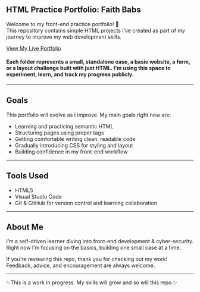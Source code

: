 ## HTML Practice Portfolio: Faith Babs

Welcome to my front-end practice portfolio! 👋  
This repository contains simple HTML projects I’ve created as part of my journey to improve my web development skills.

[View My Live Portfolio](https://faithbabs.github.io/Web-Development-Portfolio/)


#### Each folder represents a small, standalone case, a basic website, a form, or a layout challenge built with just HTML. I'm using this space to experiment, learn, and track my progress publicly.

-------------------------------------------------------------------------------------------------------------------------------------------------------------------------------------------

## Goals

This portfolio will evolve as I improve. My main goals right now are:

- Learning and practicing semantic HTML
- Structuring pages using proper tags
- Getting comfortable writing clean, readable code
- Gradually introducing CSS for styling and layout
- Building confidence in my front-end workflow

-------------------------------------------------------------------------------------------------------------------------------------------------------------------------------------------

## Tools Used

- HTML5
- Visual Studio Code
- Git & GitHub for version control and learning collaboration

-------------------------------------------------------------------------------------------------------------------------------------------------------------------------------------------

## About Me

I’m a self-driven learner diving into front-end development & cyber-security.  
Right now I’m focusing on the basics, building one small case at a time.

If you're reviewing this repo, thank you for checking out my work!  
Feedback, advice, and encouragement are always welcome.

-------------------------------------------------------------------------------------------------------------------------------------------------------------------------------------------
 ✨This is a work in progress. My skills will grow and so will this repo.✨

